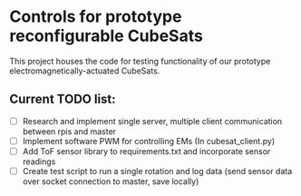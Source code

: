 # Controls for prototype reconfigurable CubeSats

This project houses the code for testing functionality of our prototype electromagnetically-actuated CubeSats.

## Current TODO list:
- [ ] Research and implement single server, multiple client communication between rpis and master
- [ ] Implement software PWM for controlling EMs (In cubesat\_client.py)
- [ ] Add ToF sensor library to requirements.txt and incorporate sensor readings
- [ ] Create test script to run a single rotation and log data (send sensor data over socket connection to master, save locally)
